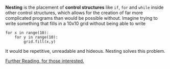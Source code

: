 **Nesting** is the placement of **control structures** like `if`, `for` and `while` inside other control structures, which allows for the creation of far more complicated programs than would be possible without. Imagine trying to write something that fills in a 10x10 grid without being able to write

    for x in range(10):
	    for y in range(10):
		    grid.fill(x,y)

It would be repetitive, unreadable and hideous. Nesting solves this problem.

[Further Reading, for those interested.](http://en.wikipedia.org/wiki/Nesting_%28computing%29#In_programming)